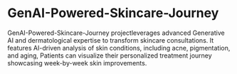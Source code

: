 # GenAI-Powered-Skincare-Journey
GenAI-Powered-Skincare-Journey projectleverages advanced Generative AI and dermatological expertise to transform skincare consultations. It features AI-driven analysis of skin conditions, including acne, pigmentation, and aging,  Patients can visualize their personalized treatment journey showcasing week-by-week skin improvements.
